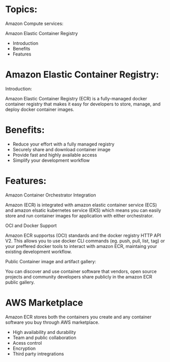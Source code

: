 # Topics:

Amazon Compute services:

Amazon Elastic Container Registry

 - Introduction
 - Benefits
 - Features

# Amazon Elastic Container Registry:

Introduction:

Amazon Elastic Container Registry (ECR) is a fully-managed docker container registry that
makes it easy for developers to store, manage, and deploy docker container images.

# Benefits:

 - Reduce your effort with a fully managed registry
 - Securely share and download container image
 - Provide fast and highly available access
 - Simplify your development workflow

# Features:

Amazon Container Orchestrator Integration

Amazon (ECR) is integrated with amazon elastic container service (ECS) and amazon elsatic kubernetes 
service (EKS) which means you can easily store and run container images for application with either
orchestrator.

OCI and Docker Support

Amazon ECR supportss (OCI) standards and the docker registry HTTP API V2. This allows you to use docker
CLI commands (eg. push, pull, list, tag) or your preffered docker tools to interact with amazon ECR, 
maintaing your existing development workflow.

Public Container image and artifact gallery:

You can discover and use container software that vendors, open source projects and community developers
share publicly in the amazon ECR public gallery.

# AWS Marketplace

Amazon ECR stores both the containers you create and any container software you buy through AWS marketplace.

 - High availability and durability
 - Team and public collaboration
 - Acess control
 - Encryption
 - Third party intregrations
